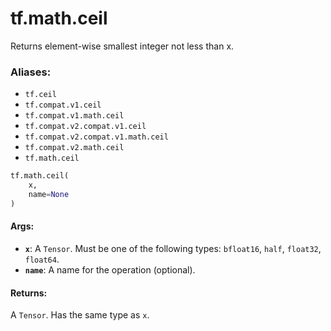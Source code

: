 <div itemscope itemtype="http://developers.google.com/ReferenceObject">
<meta itemprop="name" content="tf.math.ceil" />
<meta itemprop="path" content="Stable" />
</div>

# tf.math.ceil

Returns element-wise smallest integer not less than x.

### Aliases:

* `tf.ceil`
* `tf.compat.v1.ceil`
* `tf.compat.v1.math.ceil`
* `tf.compat.v2.compat.v1.ceil`
* `tf.compat.v2.compat.v1.math.ceil`
* `tf.compat.v2.math.ceil`
* `tf.math.ceil`

``` python
tf.math.ceil(
    x,
    name=None
)
```

<!-- Placeholder for "Used in" -->


#### Args:


* <b>`x`</b>: A `Tensor`. Must be one of the following types: `bfloat16`, `half`, `float32`, `float64`.
* <b>`name`</b>: A name for the operation (optional).


#### Returns:

A `Tensor`. Has the same type as `x`.

